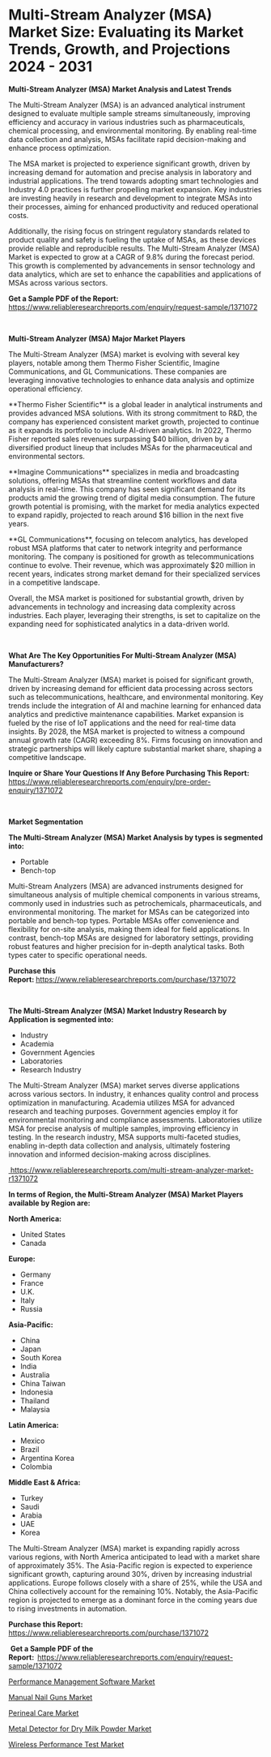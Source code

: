 <p><h1>Multi-Stream Analyzer (MSA) Market Size: Evaluating its Market Trends, Growth, and Projections 2024 - 2031</h1></p><p><strong>Multi-Stream Analyzer (MSA) Market Analysis and Latest Trends</strong></p>
<p><p>The Multi-Stream Analyzer (MSA) is an advanced analytical instrument designed to evaluate multiple sample streams simultaneously, improving efficiency and accuracy in various industries such as pharmaceuticals, chemical processing, and environmental monitoring. By enabling real-time data collection and analysis, MSAs facilitate rapid decision-making and enhance process optimization.</p><p>The MSA market is projected to experience significant growth, driven by increasing demand for automation and precise analysis in laboratory and industrial applications. The trend towards adopting smart technologies and Industry 4.0 practices is further propelling market expansion. Key industries are investing heavily in research and development to integrate MSAs into their processes, aiming for enhanced productivity and reduced operational costs.</p><p>Additionally, the rising focus on stringent regulatory standards related to product quality and safety is fueling the uptake of MSAs, as these devices provide reliable and reproducible results. The Multi-Stream Analyzer (MSA) Market is expected to grow at a CAGR of 9.8% during the forecast period. This growth is complemented by advancements in sensor technology and data analytics, which are set to enhance the capabilities and applications of MSAs across various sectors.</p></p>
<p><strong>Get a Sample PDF of the Report:&nbsp;</strong> <a href="https://www.reliableresearchreports.com/enquiry/request-sample/1371072?utm_campaign=16&utm_medium=2&utm_source=Github&utm_content=ia&utm_term=17112024&utm_id=multi-stream-analyzer-msa">https://www.reliableresearchreports.com/enquiry/request-sample/1371072</a></p>
<p>&nbsp;</p>
<p><strong>Multi-Stream Analyzer (MSA) Major Market Players</strong></p>
<p><p>The Multi-Stream Analyzer (MSA) market is evolving with several key players, notable among them Thermo Fisher Scientific, Imagine Communications, and GL Communications. These companies are leveraging innovative technologies to enhance data analysis and optimize operational efficiency.</p><p>**Thermo Fisher Scientific** is a global leader in analytical instruments and provides advanced MSA solutions. With its strong commitment to R&D, the company has experienced consistent market growth, projected to continue as it expands its portfolio to include AI-driven analytics. In 2022, Thermo Fisher reported sales revenues surpassing $40 billion, driven by a diversified product lineup that includes MSAs for the pharmaceutical and environmental sectors.</p><p>**Imagine Communications** specializes in media and broadcasting solutions, offering MSAs that streamline content workflows and data analysis in real-time. This company has seen significant demand for its products amid the growing trend of digital media consumption. The future growth potential is promising, with the market for media analytics expected to expand rapidly, projected to reach around $16 billion in the next five years.</p><p>**GL Communications**, focusing on telecom analytics, has developed robust MSA platforms that cater to network integrity and performance monitoring. The company is positioned for growth as telecommunications continue to evolve. Their revenue, which was approximately $20 million in recent years, indicates strong market demand for their specialized services in a competitive landscape.</p><p>Overall, the MSA market is positioned for substantial growth, driven by advancements in technology and increasing data complexity across industries. Each player, leveraging their strengths, is set to capitalize on the expanding need for sophisticated analytics in a data-driven world.</p></p>
<p>&nbsp;</p>
<p><strong>What Are The Key Opportunities For Multi-Stream Analyzer (MSA) Manufacturers?</strong></p>
<p><p>The Multi-Stream Analyzer (MSA) market is poised for significant growth, driven by increasing demand for efficient data processing across sectors such as telecommunications, healthcare, and environmental monitoring. Key trends include the integration of AI and machine learning for enhanced data analytics and predictive maintenance capabilities. Market expansion is fueled by the rise of IoT applications and the need for real-time data insights. By 2028, the MSA market is projected to witness a compound annual growth rate (CAGR) exceeding 8%. Firms focusing on innovation and strategic partnerships will likely capture substantial market share, shaping a competitive landscape.</p></p>
<p><strong>Inquire or Share Your Questions If Any Before Purchasing This Report:</strong> <a href="https://www.reliableresearchreports.com/enquiry/pre-order-enquiry/1371072?utm_campaign=16&utm_medium=2&utm_source=Github&utm_content=ia&utm_term=17112024&utm_id=multi-stream-analyzer-msa">https://www.reliableresearchreports.com/enquiry/pre-order-enquiry/1371072</a></p>
<p>&nbsp;</p>
<p><strong>Market Segmentation</strong></p>
<p><strong>The Multi-Stream Analyzer (MSA) Market Analysis by types is segmented into:</strong></p>
<p><ul><li>Portable</li><li>Bench-top</li></ul></p>
<p><p>Multi-Stream Analyzers (MSA) are advanced instruments designed for simultaneous analysis of multiple chemical components in various streams, commonly used in industries such as petrochemicals, pharmaceuticals, and environmental monitoring. The market for MSAs can be categorized into portable and bench-top types. Portable MSAs offer convenience and flexibility for on-site analysis, making them ideal for field applications. In contrast, bench-top MSAs are designed for laboratory settings, providing robust features and higher precision for in-depth analytical tasks. Both types cater to specific operational needs.</p></p>
<p><strong>Purchase this Report:&nbsp;</strong><a href="https://www.reliableresearchreports.com/purchase/1371072?utm_campaign=16&utm_medium=2&utm_source=Github&utm_content=ia&utm_term=17112024&utm_id=multi-stream-analyzer-msa">https://www.reliableresearchreports.com/purchase/1371072</a></p>
<p>&nbsp;</p>
<p><strong>The Multi-Stream Analyzer (MSA) Market Industry Research by Application is segmented into:</strong></p>
<p><ul><li>Industry</li><li>Academia</li><li>Government Agencies</li><li>Laboratories</li><li>Research Industry</li></ul></p>
<p><p>The Multi-Stream Analyzer (MSA) market serves diverse applications across various sectors. In industry, it enhances quality control and process optimization in manufacturing. Academia utilizes MSA for advanced research and teaching purposes. Government agencies employ it for environmental monitoring and compliance assessments. Laboratories utilize MSA for precise analysis of multiple samples, improving efficiency in testing. In the research industry, MSA supports multi-faceted studies, enabling in-depth data collection and analysis, ultimately fostering innovation and informed decision-making across disciplines.</p></p>
<p><a href="https://www.reliableresearchreports.com/multi-stream-analyzer-market-r1371072?utm_campaign=16&utm_medium=2&utm_source=Github&utm_content=ia&utm_term=17112024&utm_id=multi-stream-analyzer-msa">&nbsp;https://www.reliableresearchreports.com/multi-stream-analyzer-market-r1371072</a></p>
<p><strong>In terms of Region, the Multi-Stream Analyzer (MSA) Market Players available by Region are:</strong></p>
<p>
    <p> <strong> North America: </strong>
        <ul>
            <li>United States</li>
            <li>Canada</li>
        </ul>
        </p> 
    <p> <strong> Europe: </strong>
        <ul>
            <li>Germany</li>
            <li>France</li>
            <li>U.K.</li>
            <li>Italy</li>
            <li>Russia</li>
        </ul>
        </p> 
    <p> <strong> Asia-Pacific: </strong>
        <ul>
            <li>China</li>
            <li>Japan</li>
            <li>South Korea</li>
            <li>India</li>
            <li>Australia</li>
            <li>China Taiwan</li>
            <li>Indonesia</li>
            <li>Thailand</li>
            <li>Malaysia</li>
        </ul>
        </p> 
    <p> <strong> Latin America: </strong>
        <ul>
            <li>Mexico</li>
            <li>Brazil</li>
            <li>Argentina Korea</li>
            <li>Colombia</li>
        </ul>
        </p> 
    <p> <strong> Middle East & Africa: </strong>
        <ul>
            <li>Turkey</li>
            <li>Saudi</li>
            <li>Arabia</li>
            <li>UAE</li>
            <li>Korea</li>
        </ul>
    </p>
    </p>
<p><p>The Multi-Stream Analyzer (MSA) market is expanding rapidly across various regions, with North America anticipated to lead with a market share of approximately 35%. The Asia-Pacific region is expected to experience significant growth, capturing around 30%, driven by increasing industrial applications. Europe follows closely with a share of 25%, while the USA and China collectively account for the remaining 10%. Notably, the Asia-Pacific region is projected to emerge as a dominant force in the coming years due to rising investments in automation.</p></p>
<p><strong>Purchase this Report: </strong><a href="https://www.reliableresearchreports.com/purchase/1371072?utm_campaign=16&utm_medium=2&utm_source=Github&utm_content=ia&utm_term=17112024&utm_id=multi-stream-analyzer-msa">https://www.reliableresearchreports.com/purchase/1371072</a></p>
<p>&nbsp;<strong>Get a Sample PDF of the Report:&nbsp;&nbsp;</strong><a href="https://www.reliableresearchreports.com/enquiry/request-sample/1371072?utm_campaign=16&utm_medium=2&utm_source=Github&utm_content=ia&utm_term=17112024&utm_id=multi-stream-analyzer-msa">https://www.reliableresearchreports.com/enquiry/request-sample/1371072</a></p>
<p><strong></strong></p>
<p><p><a href="https://issuu.com/reportprime-2/docs/performance-management-software-mar_3ffae77da935e5?utm_campaign=16&utm_medium=2&utm_source=Github&utm_content=ia&utm_term=17112024&utm_id=multi-stream-analyzer-msa">Performance Management Software Market</a></p><p><a href="https://www.linkedin.com/pulse/insights-manual-nail-guns-industry-market-financial-zcoze?utm_campaign=16&utm_medium=2&utm_source=Github&utm_content=ia&utm_term=17112024&utm_id=multi-stream-analyzer-msa">Manual Nail Guns Market</a></p><p><a href="https://issuu.com/reportprime-2/docs/perineal-care-market-size-2030.pptx_2a4d75eb4c4f68?utm_campaign=16&utm_medium=2&utm_source=Github&utm_content=ia&utm_term=17112024&utm_id=multi-stream-analyzer-msa">Perineal Care Market</a></p><p><a href="https://github.com/YashRP12/Market-Research-Report-List-6/blob/main/metal-detector-for-dry-milk-powder-market.md?utm_campaign=16&utm_medium=2&utm_source=Github&utm_content=ia&utm_term=17112024&utm_id=multi-stream-analyzer-msa">Metal Detector for Dry Milk Powder Market</a></p><p><a href="https://www.linkedin.com/pulse/strategic-market-insights-global-wireless-performance-xhyle?utm_campaign=16&utm_medium=2&utm_source=Github&utm_content=ia&utm_term=17112024&utm_id=multi-stream-analyzer-msa">Wireless Performance Test Market</a></p></p>